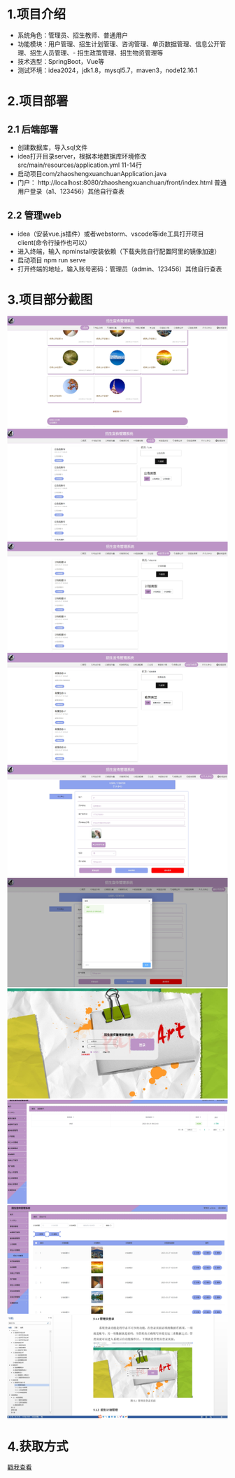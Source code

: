 # 1.项目介绍
- 系统角色：管理员、招生教师、普通用户
- 功能模块：用户管理、招生计划管理、咨询管理、单页数据管理、信息公开管理、招生人员管理、- 招生政策管理、招生物资管理等
- 技术选型：SpringBoot，Vue等
- 测试环境：idea2024，jdk1.8，mysql5.7，maven3，node12.16.1
# 2.项目部署
## 2.1 后端部署
- 创建数据库，导入sql文件
- idea打开目录server，根据本地数据库环境修改src/main/resources/application.yml 11-14行
- 启动项目com/zhaoshengxuanchuanApplication.java
- 门户： http://localhost:8080/zhaoshengxuanchuan/front/index.html   普通用户登录（a1、123456）其他自行查表
## 2.2 管理web
- idea（安装vue.js插件）或者webstorm、vscode等ide工具打开项目client(命令行操作也可以）
- 进入终端，输入 npminstall安装依赖（下载失败自行配置阿里的镜像加速）
- 启动项目 npm run serve
- 打开终端的地址，输入账号密码：管理员（admin、123456）其他自行查表
# 3.项目部分截图
![输入图片说明](1.png)
![输入图片说明](2.png)
![输入图片说明](3.png)
![输入图片说明](4.png)
![输入图片说明](5.png)
![输入图片说明](6.png)
![输入图片说明](7.png)
![输入图片说明](8.png)
![输入图片说明](9.png)
![输入图片说明](91.png)

# 4.获取方式
[戳我查看](https://gitee.com/aven999/mall)
